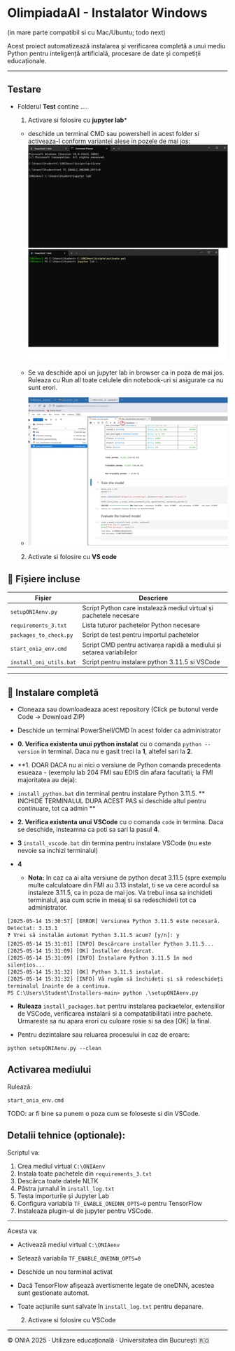 
# OlimpiadaAI - Instalator Windows 
(in mare parte compatibil si cu Mac/Ubuntu; todo next)

Acest proiect automatizează instalarea și verificarea completă a unui mediu Python pentru inteligență artificială, procesare de date și competiții educaționale.

---


## Testare
- Folderul **Test** contine ....

  1. Activare si folosire cu **jupyter lab***

   - deschide un terminal CMD sau powershell in acest folder si activeaza-l conform variantei alese in pozele de mai jos:
    ![CMD](Test/img/1_Jupyter_lab_0_activate_CMD.png)
    ![Powershell](Test/img/1_Jupyter_lab_1_activate_Powershell.png)

   - Se va deschide apoi un jupyter lab in browser ca in poza de mai jos. Ruleaza cu Run all toate celulele din notebook-uri si asigurate ca nu sunt erori.
   - ![Jupyter lab](Test/img/1_Jupyter_lab.png)

  2. Activate si folosire cu **VS code** 


## 📁 Fișiere incluse

| Fișier                       | Descriere                                                                 |
|------------------------------|---------------------------------------------------------------------------|
| `setupONIAenv.py`            | Script Python care instalează mediul virtual și pachetele necesare        |
| `requirements_3.txt`         | Lista tuturor pachetelor Python necesare                                  |
| `packages_to_check.py`       | Script de test pentru importul pachetelor                                 |
| `start_onia_env.cmd`         | Script CMD pentru activarea rapidă a mediului și setarea variabilelor     |
| `install_oni_utils.bat`      | Script pentru instalare python 3.11.5 si VSCode                           |

---
## 🔄 Instalare completă
- Cloneaza sau downloadeaza acest repository (Click pe butonul verde Code -> Download ZIP)
- Deschide un terminal PowerShell/CMD în acest folder ca administrator

- **0. Verifica existenta unui python instalat**  cu o comanda ```python --version``` in terminal. Daca nu e gasit treci la **1**, altefel sari la **2**.
- **1. DOAR DACA nu ai nici o versiune de Python comanda precedenta esueaza  - (exemplu lab 204 FMI sau EDIS din afara facultatii; la FMI majoritatea au deja):
- ```install_python.bat``` din terminal pentru instalare Python 3.11.5.
   ** INCHIDE TERMINALUL DUPA ACEST PAS si deschide altul pentru continuare, tot ca admin **

- **2. Verifica existenta unui VSCode** cu o comanda ```code``` in termina. Daca se deschide, insteamna ca poti sa sari la pasul **4**.
- **3** ```install_vscode.bat``` din termina pentru instalare VSCode (nu este nevoie sa inchizi terminalul)
- **4**
     - **Nota:** In caz ca ai alta versiune de python decat 3.11.5 (spre exemplu multe calculatoare din FMI au 3.13 instalat, ti se va cere acordul sa instaleze 3.11.5, ca in poza de mai jos. Va trebui insa sa inchideti terminalul, asa cum scrie in mesaj si sa redeschideti tot ca administrator.

```
[2025-05-14 15:30:57] [ERROR] Versiunea Python 3.11.5 este necesară. Detectat: 3.13.1
❓ Vrei să instalăm automat Python 3.11.5 acum? [y/n]: y
[2025-05-14 15:31:01] [INFO] Descărcare installer Python 3.11.5...
[2025-05-14 15:31:09] [OK] Installer descărcat.
[2025-05-14 15:31:09] [INFO] Instalare Python 3.11.5 în mod silențios...
[2025-05-14 15:31:32] [OK] Python 3.11.5 instalat.
[2025-05-14 15:31:32] [INFO] Vă rugăm să închideți și să redeschideți terminalul înainte de a continua.
PS C:\Users\Student\Installers-main> python .\setupONIAenv.py
```

  - **Ruleaza** ```install_packages.bat``` pentru instalarea packaetelor, extensiilor de VSCode, verificarea instalarii si a compatatibilitatii intre pachete. Urmareste sa nu apara erori cu culoare rosie si sa dea [OK] la final.
    
  
  - Pentru dezintalare sau reluarea procesului in caz de eroare:
  ```
  python setupONIAenv.py --clean
  ```


##  Activarea mediului

Rulează:


```
start_onia_env.cmd
```
TODO: ar fi bine sa punem o poza cum se foloseste si din VSCode.


## Detalii tehnice (optionale):

Scriptul va:

1. Crea mediul virtual `C:\ONIAenv`
2. Instala toate pachetele din `requirements_3.txt`
3. Descărca toate datele NLTK
4. Păstra jurnalul în `install_log.txt`
5. Testa importurile și Jupyter Lab
6. Configura variabila `TF_ENABLE_ONEDNN_OPTS=0` pentru TensorFlow
7. Instaleaza plugin-ul de jupyter pentru VSCode.
---

Acesta va:

- Activează mediul virtual `C:\ONIAenv`
- Setează variabila `TF_ENABLE_ONEDNN_OPTS=0`
- Deschide un nou terminal activat

- Dacă TensorFlow afișează avertismente legate de oneDNN, acestea sunt gestionate automat.
- Toate acțiunile sunt salvate în `install_log.txt` pentru depanare.




  2. Activare si folosire cu VSCode 
---

© ONIA 2025 · Utilizare educațională · Universitatea din București 🇷🇴
